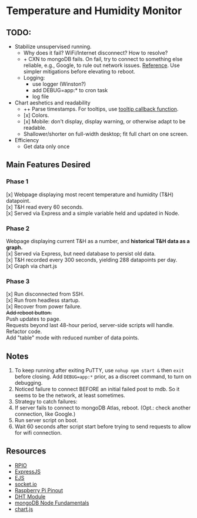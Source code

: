 # Temperature and Humidity Monitor

## TODO:
* Stabilize unsupervised running.
  * Why does it fail? WiFi/Internet disconnect? How to resolve?
  * \+ CXN to mongoDB fails. On fail, try to connect to something else reliable, e.g., Google, to rule out network issues. [Reference](https://paulgalow.com/how-to-check-for-internet-connectivity-node). Use simpler mitigations before elevating to reboot.
  * Logging:
    * use logger (Winston?)
    * add DEBUG=app:* to cron task
    * log file
* Chart aeshetics and readability
  * \+\+ Parse timestamps. For tooltips, use [tooltip callback function](https://www.chartjs.org/docs/latest/configuration/tooltip.html).  
  * \[x\] Colors.  
  * \[x\] Mobile: don't display, display warning, or otherwise adapt to be readable.  
  * Shallower/shorter on full-width desktop; fit full chart on one screen.  
* Efficiency
  * Get data only once

## Main Features Desired

### Phase 1
\[x\] Webpage displaying most recent temperature and humidity (T&H) datapoint.  
\[x\] T&H read every 60 seconds.  
\[x\] Served via Express and a simple variable held and updated in Node.  

### Phase 2
Webpage displaying current T&H as a number, and **historical T&H data as a graph.**  
\[x\] Served via Express, but need database to persist old data.  
\[x\] T&H recorded every 300 seconds, yielding 288 datapoints per day.  
\[x\] Graph via chart.js  

### Phase 3
\[x\] Run disconnected from SSH.  
\[x\] Run from headless startup.  
\[x\] Recover from power failure.  
~~Add reboot button.~~  
Push updates to page.  
Requests beyond last 48-hour period, server-side scripts will handle.  
Refactor code.  
Add "table" mode with reduced number of data points.  

## Notes
1. To keep running after exiting PuTTY, use `nohup npm start &` then `exit` before closing. Add `DEBUG=app:*` prior, as a discreet command, to turn on debugging.
2. Noticed failure to connect BEFORE an initial failed post to mdb. So it seems to be the network, at least sometimes.
3. Strategy to catch failures: 
  1. If server fails to connect to mongoDB Atlas, reboot. (Opt.: check another connection, like Google.)
  2. Run server script on boot.
  3. Wait 60 seconds after script start before trying to send requests to allow for wifi connection.

## Resources
* [RPIO](https://www.npmjs.com/package/rpio)  
* [ExpressJS](https://expressjs.com/)  
* [EJS](https://ejs.co/)  
* [socket.io](https://socket.io/)  
* [Raspberry Pi Pinout](https://pinout.xyz/)  
* [DHT Module](https://github.com/momenso/node-dht-sensor)  
* [mongoDB Node Fundamentals](https://docs.mongodb.com/drivers/node/fundamentals)  
* [chart.js](https://www.chartjs.org)  
